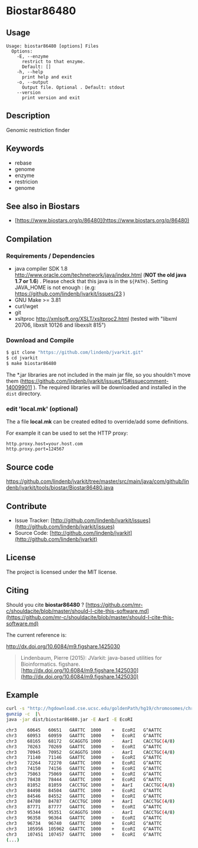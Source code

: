 # Biostar86480


## Usage

```
Usage: biostar86480 [options] Files
  Options:
    -E, --enzyme
      restrict to that enzyme.
      Default: []
    -h, --help
      print help and exit
    -o, --output
      Output file. Optional . Default: stdout
    --version
      print version and exit

```


## Description

Genomic restriction finder


## Keywords

 * rebase
 * genome
 * enzyme
 * restricion
 * genome



## See also in Biostars

 * [https://www.biostars.org/p/86480](https://www.biostars.org/p/86480)


## Compilation

### Requirements / Dependencies

* java compiler SDK 1.8 http://www.oracle.com/technetwork/java/index.html (**NOT the old java 1.7 or 1.6**) . Please check that this java is in the `${PATH}`. Setting JAVA_HOME is not enough : (e.g: https://github.com/lindenb/jvarkit/issues/23 )
* GNU Make >= 3.81
* curl/wget
* git
* xsltproc http://xmlsoft.org/XSLT/xsltproc2.html (tested with "libxml 20706, libxslt 10126 and libexslt 815")


### Download and Compile

```bash
$ git clone "https://github.com/lindenb/jvarkit.git"
$ cd jvarkit
$ make biostar86480
```

The *.jar libraries are not included in the main jar file, so you shouldn't move them (https://github.com/lindenb/jvarkit/issues/15#issuecomment-140099011 ).
The required libraries will be downloaded and installed in the `dist` directory.

### edit 'local.mk' (optional)

The a file **local.mk** can be created edited to override/add some definitions.

For example it can be used to set the HTTP proxy:

```
http.proxy.host=your.host.com
http.proxy.port=124567
```
## Source code 

[https://github.com/lindenb/jvarkit/tree/master/src/main/java/com/github/lindenb/jvarkit/tools/biostar/Biostar86480.java
](https://github.com/lindenb/jvarkit/tree/master/src/main/java/com/github/lindenb/jvarkit/tools/biostar/Biostar86480.java
)
## Contribute

- Issue Tracker: [http://github.com/lindenb/jvarkit/issues](http://github.com/lindenb/jvarkit/issues)
- Source Code: [http://github.com/lindenb/jvarkit](http://github.com/lindenb/jvarkit)

## License

The project is licensed under the MIT license.

## Citing

Should you cite **biostar86480** ? [https://github.com/mr-c/shouldacite/blob/master/should-I-cite-this-software.md](https://github.com/mr-c/shouldacite/blob/master/should-I-cite-this-software.md)

The current reference is:

http://dx.doi.org/10.6084/m9.figshare.1425030

> Lindenbaum, Pierre (2015): JVarkit: java-based utilities for Bioinformatics. figshare.
> [http://dx.doi.org/10.6084/m9.figshare.1425030](http://dx.doi.org/10.6084/m9.figshare.1425030)


## Example
```bash
curl -s "http://hgdownload.cse.ucsc.edu/goldenPath/hg19/chromosomes/chr3.fa.gz" |\
gunzip -c  |\
java -jar dist/biostar86480.jar -E AarI -E EcoRI  

chr3	60645	60651	GAATTC	1000	+	EcoRI	G^AATTC
chr3	60953	60959	GAATTC	1000	+	EcoRI	G^AATTC
chr3	68165	68172	GCAGGTG	1000	-	AarI	CACCTGC(4/8)
chr3	70263	70269	GAATTC	1000	+	EcoRI	G^AATTC
chr3	70945	70952	GCAGGTG	1000	-	AarI	CACCTGC(4/8)
chr3	71140	71146	GAATTC	1000	+	EcoRI	G^AATTC
chr3	72264	72270	GAATTC	1000	+	EcoRI	G^AATTC
chr3	74150	74156	GAATTC	1000	+	EcoRI	G^AATTC
chr3	75063	75069	GAATTC	1000	+	EcoRI	G^AATTC
chr3	78438	78444	GAATTC	1000	+	EcoRI	G^AATTC
chr3	81052	81059	CACCTGC	1000	+	AarI	CACCTGC(4/8)
chr3	84498	84504	GAATTC	1000	+	EcoRI	G^AATTC
chr3	84546	84552	GAATTC	1000	+	EcoRI	G^AATTC
chr3	84780	84787	CACCTGC	1000	+	AarI	CACCTGC(4/8)
chr3	87771	87777	GAATTC	1000	+	EcoRI	G^AATTC
chr3	95344	95351	GCAGGTG	1000	-	AarI	CACCTGC(4/8)
chr3	96358	96364	GAATTC	1000	+	EcoRI	G^AATTC
chr3	96734	96740	GAATTC	1000	+	EcoRI	G^AATTC
chr3	105956	105962	GAATTC	1000	+	EcoRI	G^AATTC
chr3	107451	107457	GAATTC	1000	+	EcoRI	G^AATTC
(...)
```

